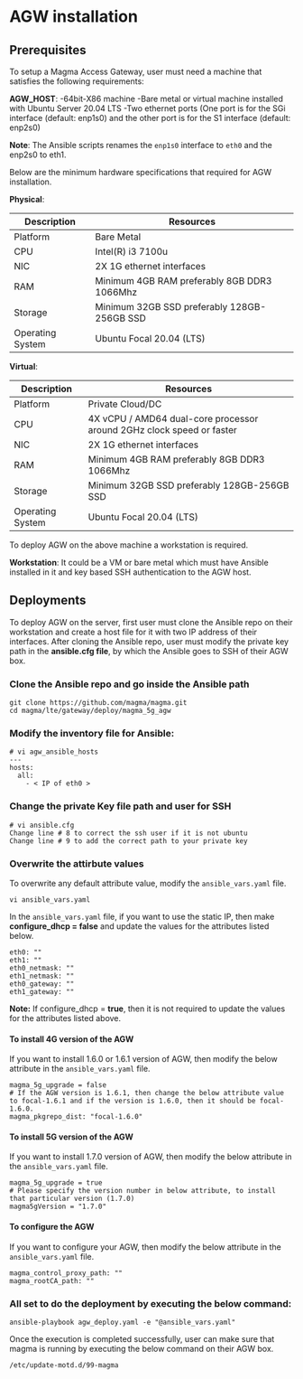 # AGW installation

## Prerequisites

To setup a Magma Access Gateway, user must need a machine that satisfies the following requirements:

**AGW\_HOST**: 
    -64bit-X86 machine
    -Bare metal or virtual machine installed with Ubuntu Server 20.04 LTS
    -Two ethernet ports (One port is for the SGi interface (default: enp1s0) and the  other port is for the S1 interface (default: enp2s0)

**Note**: The Ansible scripts renames the `enp1s0` interface to `eth0` and the enp2s0 to eth1. 

Below are the minimum hardware specifications that required for AGW installation. 

**Physical**: 

| Description |  Resources |
| -------- | ----------- |
| Platform | Bare Metal |
|CPU | Intel(R) i3 7100u |
| NIC | 2X 1G ethernet interfaces |
| RAM | Minimum 4GB RAM preferably 8GB DDR3 1066Mhz |
| Storage | Minimum 32GB SSD preferably 128GB-256GB SSD |
| Operating System | Ubuntu Focal 20.04 (LTS) |

**Virtual**:

| Description |  Resources |
| -------- | ----------- |
| Platform | Private Cloud/DC |
|CPU | 4X vCPU / AMD64 dual-core processor around 2GHz clock speed or faster  |
| NIC | 2X 1G ethernet interfaces |
| RAM | Minimum 4GB RAM preferably 8GB DDR3 1066Mhz |
| Storage | Minimum 32GB SSD preferably 128GB-256GB SSD |
| Operating System | Ubuntu Focal 20.04 (LTS) |


To deploy AGW on the above machine a workstation is required. 

**Workstation**: It could be a VM or bare metal which must have Ansible installed in it and key based SSH authentication to the AGW host.

## Deployments

To deploy AGW on the server, first user must clone the Ansible repo on their workstation and create a host file for it with two IP address of their interfaces. After cloning the Ansible repo, user must modify the private key path in the **ansible.cfg file**, by which the Ansible goes to SSH of their AGW box.

### Clone the Ansible repo and go inside the Ansible path

```
git clone https://github.com/magma/magma.git
cd magma/lte/gateway/deploy/magma_5g_agw
```

### Modify the inventory file for Ansible:

```
# vi agw_ansible_hosts
---
hosts:
  all:
    - < IP of eth0 >
```

### Change the private Key file path and user for SSH
```
# vi ansible.cfg
Change line # 8 to correct the ssh user if it is not ubuntu 
Change line # 9 to add the correct path to your private key 
```
### Overwrite the attirbute values
To overwrite any default attribute value, modify the `ansible_vars.yaml` file.
```
vi ansible_vars.yaml
```
In the `ansible_vars.yaml` file, if you want to use the static IP, then make **configure_dhcp = false** and update the values for the attributes listed below.
```
eth0: ""
eth1: ""
eth0_netmask: ""
eth1_netmask: ""
eth0_gateway: ""
eth1_gateway: ""
```
**Note:** If configure_dhcp = **true**, then it is not required to update the values for the attributes listed above.
#### To install 4G version of the AGW 
If you want to install 1.6.0 or 1.6.1 version of AGW, then modify the below attribute in the `ansible_vars.yaml` file.

```
magma_5g_upgrade = false
# If the AGW version is 1.6.1, then change the below attribute value to focal-1.6.1 and if the version is 1.6.0, then it should be focal-1.6.0.
magma_pkgrepo_dist: "focal-1.6.0"
```

#### To install 5G version of the AGW
If you want to install 1.7.0 version of AGW, then modify the below attribute in the `ansible_vars.yaml` file.

```
magma_5g_upgrade = true
# Please specify the version number in below attribute, to install that particular version (1.7.0)
magma5gVersion = "1.7.0"
```

#### To configure the AGW 
If you want to configure your AGW, then modify the below attribute in the `ansible_vars.yaml` file.

```
magma_control_proxy_path: ""
magma_rootCA_path: ""
```

### All set to do the deployment by executing the below command:
```
ansible-playbook agw_deploy.yaml -e "@ansible_vars.yaml"
```

Once the execution is completed successfully, user can make sure that magma is running by executing the below command on their AGW box.

```
/etc/update-motd.d/99-magma
```